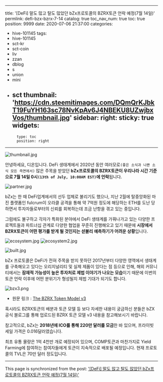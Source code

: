 
---
title: '[DeFi] 말도 많고 탈도 많았던 bZx프로토콜의 BZRX토큰 언락 예정(7월 14일)'
permlink: defi-bzx-bzrx-7-14
catalog: true
toc_nav_num: true
toc: true
position: 9999
date: 2020-07-06 21:37:00
categories:
- hive-101145
tags:
- hive-101145
- sct-kr
- sct-coin
- liv
- zzan
- dblog
- s
- union
- mini
- sct
thumbnail: 'https://cdn.steemitimages.com/DQmQrKJbkT19FuYH163sc78NvKpAv6J4NBEKU8UZwjbxVos/thumbnail.jpg'
sidebar:
    right:
        sticky: true
widgets:
    -
        type: toc
        position: right
---


![thumbnail.jpg](https://cdn.steemitimages.com/DQmQrKJbkT19FuYH163sc78NvKpAv6J4NBEKU8UZwjbxVos/thumbnail.jpg)

안녕하세요, 디온입니다. DeFi 생태계에서 2020년 동안 여러모로`(좋은 소식과 나쁜 소식 모든 측면에서)` 많은 주목을 받았던 **bZx프로토콜의 BZRX토큰이 우리나라 시간 기준으로 7월 14일 0시`(13th of July, 10:00AM EST)`에 언락**됩니다. 

![partner.jpg](https://cdn.steemitimages.com/DQmeBNqbE6maVmaujJFSReBBNc44WZnDqvYPVeoHS5nVSs5/partner.jpg)

bZx는 한 때 DeFi업계에서의 선두 업체로 불리기도 했으나, 지난 2월에 탈중앙화된 마진 플랫폼인 fulcrum이 오라클 공격을 통해 약 7억원 정도에 해당하는 ETH를 도난 당하면서 투자자들로부터의 신뢰를 회복하는데 조금 난항을 겪고 있는 중입니다.

그럼에도 불구하고 각자가 특화된 분야에서 DeFi 생태계를 가꿔나가고 있는 다양한 프로젝트들과 파트너십 관계로 다양한 협업을 꾸준히 진행해오고 있기 때문에 **시장에서 BZRX토큰이 어떤 평가를 받게 될 것인지는 섣불리 예측하기가 어려운 상황**입니다.



![ecosystem.jpg](https://cdn.steemitimages.com/DQmev1mPvCC24QWsVxDYUcbwzQM5JGuE9N8G3vpugBgzzGt/ecosystem.jpg)
![ecosystem2.jpg](https://cdn.steemitimages.com/DQmUXzrXgiYeZA1krtYAeFryeTYqmvMz152ZXLEXEYiLoku/ecosystem2.jpg)


![built.jpg](https://cdn.steemitimages.com/DQmeDy2Ycs6rSLLpCurqp68Xuf3u64jiMXQ2XkT4TEe5tPL/built.jpg)

bZx 프로토콜은 DeFi가 전혀 주목을 받지 못하던 2017년부터 다양한 영역에서 생태계를 구축해오고 있다는 오리지널리티 및 실제 제품이 있다는 점 등으로 인해, 해외 커뮤니티에서는 **잠재적 가능성이 높은 투자처로 제법 이야기가 나오는 모습**이기 때문에 이번의 토큰 언락 이후에 어떤 분위기가 형성될지 제법 기대가 되기도 합니다.

![bzx3.png](https://files.steempeak.com/file/steempeak/donekim/K1Ki1KlA-bzx3.png)

- 원문 링크 : [The BZRX Token Model v3](https://bzx.network/blog/bzrx-token)


혹시라도 BZRX토큰의 배분과 토큰 모델 등 보다 자세한 내용이 궁금하신 분들은 bZX 공식 블로그를 통해 업로드된 BZRX 토큰 모델 v3 내용을 참고해보시기 바랍니다.

참고적으로, bZx는 **2018년에 ICO를 통해 220만 달러를 모금**한 바 있으며, 프라이빗 세일 가격은 0.016달러였습니다. 

최초 유통 물량은 1억 4천만 개로 예정되어 있으며, COMP토큰과 마찬가지로 Yield Farming에 참여하는 참여자들에게 토큰이 지속적으로 배포될 예정입니다. 현재 프로토콜의 TVL은 70만 달러 정도입니다.

- - -

This page is synchronized from the post: ['[DeFi] 말도 많고 탈도 많았던 bZx프로토콜의 BZRX토큰 언락 예정(7월 14일)'](https://steemit.com/@donekim/defi-bzx-bzrx-7-14)
